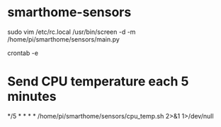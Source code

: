 # smarthome-sensors

sudo vim /etc/rc.local
/usr/bin/screen -d -m /home/pi/smarthome/sensors/main.py

crontab -e

# Send CPU temperature each 5 minutes
*/5 * * * * /home/pi/smarthome/sensors/cpu_temp.sh 2>&1 1>/dev/null
